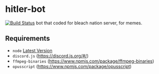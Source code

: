 # hitler-bot
[![Build Status](https://travis-ci.org/tsblock/hitler-bot.svg?branch=master)](https://travis-ci.org/tsblock/hitler-bot)
bot that coded for bleach nation server, for memes.

## Requirements
- `node` [Latest Version](https://nodejs.org)
- `discord.js` (https://discord.js.org/#/)
- `ffmpeg-binaries` (https://www.npmjs.com/package/ffmpeg-binaries)
- `opusscript` (https://www.npmjs.com/package/opusscript)
